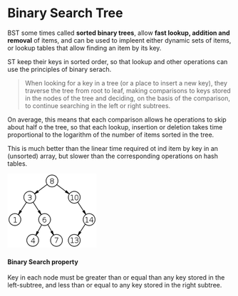 # Binary Search Tree

BST some times called __sorted binary trees__, allow __fast lookup, addition and removal__ of items, and can be used to impleent either dynamic sets of items, or lookup tables that allow finding an item by its key.

ST keep their keys in sorted order, so that lookup and other operations can use the principles of binary serach.

> When looking for a key in a tree (or a place to insert a new key), they traverse the tree from root to leaf, making comparisons to keys stored in the nodes of the tree and deciding, on the basis of the comparison, to continue searching in the left or right subtrees.

On average, this means that each comparison allows he operations to skip about half o the tree, so that each lookup, insertion or deletion takes time proportional to the logarithm of the number of items sorted in the tree.

This is much better than the linear time required ot ind item by key in an (unsorted) array, but slower than the corresponding operations on hash tables.

![bst](./bst.png)

#### Binary Search property

Key in each node must be greater than or equal than any key stored in the left-subtree, and less than or equal to any key stored in the right subtree.


